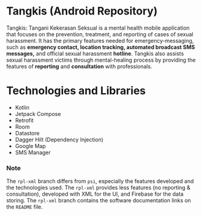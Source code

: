 # Tangkis (Android Repository)

Tangkis: Tangani Kekerasan Seksual is a mental health mobile application that focuses on the prevention, treatment, and reporting of cases of sexual harassment. It has the primary features needed for emergency-messaging, such as **emergency contact, location tracking, automated broadcast SMS messages,** and official sexual harassment **hotline**. Tangkis also assists sexual harassment victims through mental-healing process by providing the features of **reporting** and **consultation** with professionals. 

# Technologies and Libraries

-   Kotlin
-   Jetpack Compose
-   Retrofit
-   Room
-   Datastore
-   Dagger Hilt (Dependency Injection)
-   Google Map
-   SMS Manager

### Note
The `rpl-xml` branch differs from `psi`, especially the features developed and the technologies used. The `rpl-xml` provides less features (no reporting & consultation), developed with XML for the UI, and Firebase for the data storing. The `rpl-xml` branch contains the software documentation links on the `README` file.
